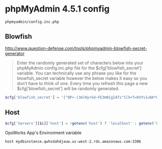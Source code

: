 # phpMyAdmin 4.5.1 config

`phpmyadmin/config.inc.php`

## Blowfish

http://www.question-defense.com/tools/phpmyadmin-blowfish-secret-generator

> Enter the randomly generated set of characters below into your phpMyAdmin config.inc.php file for the $cfg[‘blowfish_secret’] variable. You can technically use any phrase you like for the blowfish_secret variable however the below makes it easy so you don’t have to think of one. Every time you refresh this page a new $cfg[‘blowfish_secret’] will be randomly generated.

``` php
$cfg['blowfish_secret'] = '{^QP+-(3mlHy+Gd~FE3mN{gIATs^1lX+T=KVYv{ubK*U0V';
```

## Host

``` php
$cfg['Servers'][$i]['host'] = !getenv('host') ? 'localhost' : getenv('host');
```

OpsWorks App's Environment variable

``` 
host mydbinstance.qwhsdahdjauw.us-west-2.rds.amazonaws.com:3306
```